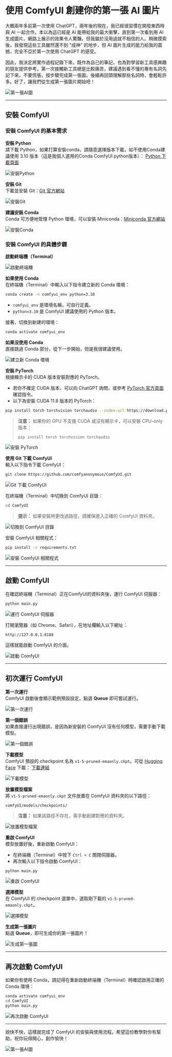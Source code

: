 # 使用 ComfyUI 創建你的第一張 AI 圖片

大概兩年多前第一次使用 ChatGPT，兩年後的現在，我已經很習慣在開發東西時與 AI 一起合作。本以為這已經是 AI 能帶給我的最大衝擊，直到第一次看到用 AI 生成圖片。網路上展示的效果令人驚豔，但我屬於沒用過就不相信的人。稍微摸索後，我發現這些工具雖然還不到 "成神" 的地步，但 AI 圖片生成的能力給我的震撼，完全不亞於第一次使用 ChatGPT 的感受。

因此，我決定將實作過程記錄下來，既作為自己的筆記，也為對學習新工具感興趣的朋友提供參考。第一次接觸新工具總是比較痛苦，建議遇到看不懂的專有名詞先記下來，不要慌張，按步驟完成第一張圖。後續再回頭理解那些名詞時，會輕鬆許多。好了，讓我們從生成第一張圖片開始吧！

![第一張AI圖](https://res.cloudinary.com/dev7ziixx/image/upload/v1735550417/%E7%AC%AC%E4%B8%80%E5%BC%B5AI%E5%9C%96_zma3jh.png)

---

## 安裝 ComfyUI

### 安裝 ComfyUI 的基本需求

**安裝 Python**  
   請下載 Python，如果打算安裝conda，請隨意選擇版本下載，如不使用Conda建議使用 3.10 版本（這是我個人選用的Conda ComfyUI python版本）：
   [Python 下載頁面](https://www.python.org/downloads/release/python-31013/)

![安裝Python](https://res.cloudinary.com/dev7ziixx/image/upload/v1735550419/%E5%AE%89%E8%A3%9DPython_u8lfdv.png)

 **安裝 Git**  
   下載並安裝 Git：[Git 官方網站](https://git-scm.com/)

![安裝Git](https://res.cloudinary.com/dev7ziixx/image/upload/v1735550419/%E5%AE%89%E8%A3%9DGit_bamn8q.png)

**建議安裝 Conda**  
   Conda 可方便地管理 Python 環境，可以安裝 Miniconda：[Miniconda 官方網站](https://www.anaconda.com/download/success)

![安裝Conda](https://res.cloudinary.com/dev7ziixx/image/upload/v1735550418/%E5%AE%89%E8%A3%9DConda_oczcdu.png)

### 安裝 ComfyUI 的具體步驟

**啟動終端機（Terminal）**

![啟動終端機](https://res.cloudinary.com/dev7ziixx/image/upload/v1735550421/%E5%95%9F%E5%8B%95%E7%B5%82%E7%AB%AF%E6%A9%9F_sbkkvr.png)

**如果使用 Conda**  
   在終端機（Terminal）中輸入以下指令建立新的 Conda 環境：

   ```bash
   conda create -n comfyui_env python=3.10
   ```

   - `comfyui_env` 是環境名稱，可自行定義。
   - `python=3.10` 是 ComfyUI 建議使用的 Python 版本。

   接著，切換到新建的環境：

   ```bash
   conda activate comfyui_env
   ```

   **如果沒使用 Conda**  
   直接跳過 Conda 部分，從下一步開始，但是我很建議使用。

![建立新 Conda 環境](https://res.cloudinary.com/dev7ziixx/image/upload/v1735552409/%E5%BB%BA%E7%AB%8B%E6%96%B0Conda%E7%92%B0%E5%A2%83_dbv2a5.png)

**安裝 PyTorch**  
   根據顯示卡的 CUDA 版本安裝對應的 PyTorch。

   - 若你不確定 CUDA 版本，可以向 ChatGPT 詢問，或參考 [PyTorch 官方頁面](https://pytorch.org/get-started/locally/) 確認指令。
   - 以下為安裝 CUDA 11.8 版本的 PyTorch：

   ```bash
   pip install torch torchvision torchaudio --index-url https://download.pytorch.org/whl/cu118
   ```

   > **注意：** 如果你的 GPU 不支援 CUDA 或沒有顯示卡，可以安裝 CPU-only 版本：
   > ```bash
   > pip install torch torchvision torchaudio
   > ```

![安裝 PyTorch](https://res.cloudinary.com/dev7ziixx/image/upload/v1735550420/%E5%AE%89%E8%A3%9DPyTorch_bq1oae.png)

**使用 Git 下載 ComfyUI**  
   輸入以下指令下載 ComfyUI：

   ```bash
   git clone https://github.com/comfyanonymous/ComfyUI.git
   ```

![Git 下載 ComfyUI](https://res.cloudinary.com/dev7ziixx/image/upload/v1735550418/Git%E4%B8%8B%E8%BC%89ComfyUI_jhursg.png)

在終端機（Terminal）中切換到 ComfyUI 目錄：

   ```bash
   cd ComfyUI
   ```

   > **提示：** 如果安裝時更改過路徑，請確保進入正確的 ComfyUI 資料夾。

![切換到 ComfyUI 目錄](https://res.cloudinary.com/dev7ziixx/image/upload/v1735550419/%E5%88%87%E6%8F%9B%E5%88%B0ComfyUI%E7%9B%AE%E9%8C%84_iddn9q.png)

安裝 ComfyUI 相關程式：

   ```bash
   pip install -r requirements.txt
   ```

![安裝 ComfyUI 相關程式](https://res.cloudinary.com/dev7ziixx/image/upload/v1735550419/%E5%AE%89%E8%A3%9DComfyUI%E7%9B%B8%E9%97%9C%E7%A8%8B%E5%BC%8F_pcnm4n.png)

---

## 啟動 ComfyUI

在確認終端機（Terminal）正在ComfyUI的資料夾後，運行 ComfyUI 伺服器：

   ```bash
   python main.py
   ```

![運行 ComfyUI 伺服器](https://res.cloudinary.com/dev7ziixx/image/upload/v1735550419/%E9%81%8B%E8%A1%8CComfyUI%E4%BC%BA%E6%9C%8D%E5%99%A8_fanshm.png)

打開瀏覽器（如 Chrome、Safari），在地址欄輸入以下網址：

   ```
   http://127.0.0.1:8188
   ```

   這樣就能啟動 ComfyUI 的介面。

![啟動 ComfyUI](https://res.cloudinary.com/dev7ziixx/image/upload/v1735550422/%E5%95%9F%E5%8B%95ComfyUI_bm6vf2.png)

---

## 初次運行 ComfyUI

**第一次運行**  
   ComfyUI 啟動後會顯示範例預設設定。點選 **Queue** 即可嘗試運行。

![第一次運行](https://res.cloudinary.com/dev7ziixx/image/upload/v1735550418/%E7%AC%AC%E4%B8%80%E6%AC%A1%E9%81%8B%E8%A1%8C_o5qa9n.png)

**第一個錯誤**  
   如果直接運行出現錯誤，是因為新安裝的 ComfyUI 沒有任何模型，需要手動下載模型。

![第一個錯誤](https://res.cloudinary.com/dev7ziixx/image/upload/v1735550418/%E7%AC%AC%E4%B8%80%E5%80%8B%E9%8C%AF%E8%AA%A4_edddzd.png)

**下載模型**  
   ComfyUI 預設的 checkpoint 名為 `v1-5-pruned-emaonly.ckpt`。可從 [Hugging Face](https://huggingface.co/) 下載：
   [下載連結](https://huggingface.co/stable-diffusion-v1-5/stable-diffusion-v1-5/blob/main/v1-5-pruned-emaonly.ckpt)

![下載模型](https://res.cloudinary.com/dev7ziixx/image/upload/v1735550417/%E4%B8%8B%E8%BC%89%E6%A8%A1%E5%9E%8B_i5pkjc.png)

**放置模型檔案**  
   將 `v1-5-pruned-emaonly.ckpt` 文件放置在 ComfyUI 資料夾的以下路徑：

   ```
   comfyUI/models/checkpoints/
   ```

   > **注意：** 如果該路徑不存在，需手動創建對應的資料夾。

![放置模型檔案](https://res.cloudinary.com/dev7ziixx/image/upload/v1735550422/%E6%94%BE%E7%BD%AE%E6%A8%A1%E5%9E%8B%E6%AA%94%E6%A1%88_zewc9m.png)

**重啟 ComfyUI**  
   模型放置好後，重新啟動 ComfyUI：
   - 在終端機（Terminal）中按下 `Ctrl + C` 關閉伺服器。
   - 再次輸入以下指令啟動 ComfyUI：

   ```bash
   python main.py
   ```

![重啟 ComfyUI](https://res.cloudinary.com/dev7ziixx/image/upload/v1735550420/%E9%87%8D%E5%95%9FComfyUI_yfq60v.png)

**選擇模型**  
   在 ComfyUI 的 checkpoint 選單中，選取剛下載的 `v1-5-pruned-emaonly.ckpt`。

![選擇模型](https://res.cloudinary.com/dev7ziixx/image/upload/v1735550419/%E9%81%B8%E6%93%87%E6%A8%A1%E5%9E%8B_h5mnne.png)

**生成第一張圖片**  
   點選 **Queue**，即可生成你的第一張圖片！

![生成第一張圖](https://res.cloudinary.com/dev7ziixx/image/upload/v1735550418/%E7%94%9F%E6%88%90%E7%AC%AC%E4%B8%80%E5%BC%B5%E5%9C%96_ugusbj.png)

---

## 再次啟動 ComfyUI

如果你有使用 Conda，請記得在重新啟動終端機（Terminal）時確認啟用正確的 Conda 環境：

```bash
conda activate comfyui_env
cd ComfyUI
python main.py
```

![再次啟動 ComfyUI](https://res.cloudinary.com/dev7ziixx/image/upload/v1735550418/%E5%86%8D%E6%AC%A1%E5%95%9F%E5%8B%95ComfyUI_jzk5qi.png)

---

說快不快，這樣就完成了 ComfyUI 的安裝與使用流程。希望這份教學對你有幫助，祝你玩得開心，創作愉快！

![第一張AI圖](https://res.cloudinary.com/dev7ziixx/image/upload/v1735550417/%E7%AC%AC%E4%B8%80%E5%BC%B5AI%E5%9C%96_zma3jh.png)